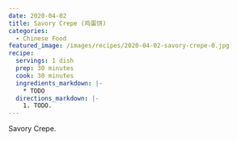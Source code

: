 ```yaml
---
date: 2020-04-02
title: Savory Crepe (鸡蛋饼)
categories:
  - Chinese Food
featured_image: /images/recipes/2020-04-02-savory-crepe-0.jpg
recipe:
  servings: 1 dish
  prep: 30 minutes
  cook: 30 minutes
  ingredients_markdown: |-
    * TODO
  directions_markdown: |-
    1. TODO.
---
```

Savory Crepe.